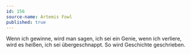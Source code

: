 ```yaml
---
id: 156
source-name: Artemis Fowl
published: true
---
```


<p>Wenn ich gewinne, wird man sagen, ich sei ein Genie, wenn ich verliere, wird es heißen, ich sei übergeschnappt. So wird Geschichte geschrieben.</p>


